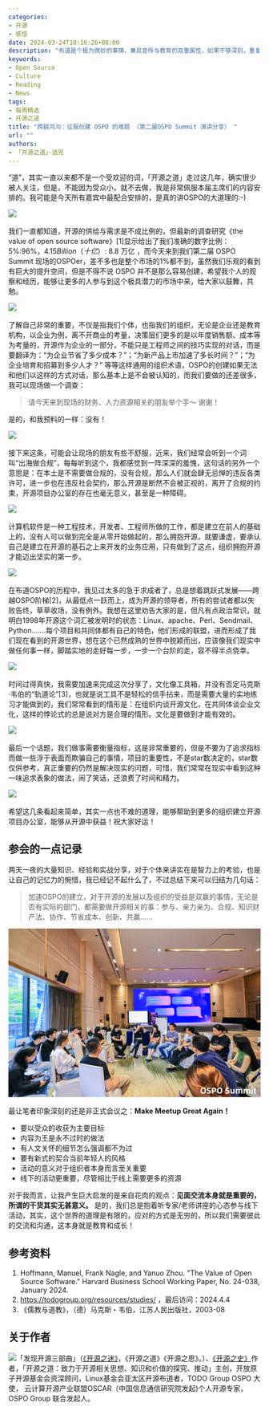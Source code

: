 ```yaml
---
categories:
- 开源
- 感悟
date: 2024-03-24T10:16:26+08:00
description: "布道是个极为微妙的事情，兼具宣传与教育的双重属性，如果不够深刻，重复性的劳作，更快便让人们失去兴趣，索然无味，但是过于深刻，又远离了受众的认知，这大概就是很少见到布道者能够干超过2年的，即使没有人给负面反馈，自己也会觉得无聊，这个世界上没有简单的事情，除非一副无所谓的样子。"
keywords:
- Open Source
- Culture
- Reading
- News
tags:
- 每周精选
- 开源之道
title: "跨越鸿沟：征服创建 OSPO 的难题 （第二届OSPO Summit 演讲分享） "
url: ""
authors:
- 「开源之道」·适兕
---
```


“道”，其实一直以来都不是一个受欢迎的词，「开源之道」走过这几年，确实很少被人关注，但是，不能因为受众小，就不去做，我是非常佩服本届主席们的内容安排的。我可能是今天所有嘉宾中最配合安排的，是真的讲OSPO的大道理的:-)

![](/posts/open-source-program-office/the-2nd-ospo-summit-create-ospo-what-need/kuosi-speaking.jpg)

我们一直都知道，开源的供给与需求是不成比例的，但最新的调查研究《the value of open source software》[1]显示给出了我们准确的数字比例：5%:96%，$4.15 Billion（十亿） :$ 8.8 万亿 ，而今天来到我们第二届 OSPO Summit 现场的OSPOer，差不多也是整个市场的1%都不到，虽然我们乐观的看到有巨大的提升空间，但是不得不说 OSPO 并不是那么容易创建，希望我个人的观察和经历，能够让更多的人参与到这个极具潜力的市场中来，给大家以鼓舞，共勉。

![](/posts/open-source-program-office/the-2nd-ospo-summit-create-ospo-what-need/Slide2.jpeg)

了解自己非常的重要，不仅是指我们个体，也指我们的组织，无论是企业还是教育机构，以企业为例，离不开商业的考量，决策层们更多的是以年度销售额、成本等为考量的，开源作为企业的一部分，不能只是工程师之间的技巧实现的对话，而是要翻译为：“为企业节省了多少成本？”；“为新产品上市加速了多长时间？”；“为企业培育和招募到多少人才？” 等等这样通用的组织术语，OSPO的创建如果无法和他们以这样的方式对话，那么基本上是不会被认知的，而我们要做的还差很多，我可以现场做一个调查：

> 请今天来到现场的财务、人力资源相关的朋友举个手～ 谢谢！

是的，和我预料的一样：没有！

![](/posts/open-source-program-office/the-2nd-ospo-summit-create-ospo-what-need/Slide3.jpeg)

接下来这条，可能会让现场的朋友有些不舒服，近来，我们经常会听到一个词叫“出海做合规”，每每听到这个，我都感觉到一阵深深的羞愧，这句话的另外一个意思是：在本土是不需要做合规的，没有合规，那么人们就会肆无忌惮的违反各类许可，进一步也在违反社会契约，那么开源是断然不会被正视的，离开了合规的约束，开源项目办公室的存在也毫无意义，甚至是一种障碍。

![](/posts/open-source-program-office/the-2nd-ospo-summit-create-ospo-what-need/Slide4.jpeg)

计算机软件是一种工程技术，开发者、工程师所做的工作，都是建立在前人的基础上的，没有人可以做到完全是从零开始做起的，那么拥抱开源，就要谦虚，要承认自己是建立在开源的基石之上来开发的业务应用，只有做到了这点，组织拥抱开源才能迈出坚实的第一步。

![](/posts/open-source-program-office/the-2nd-ospo-summit-create-ospo-what-need/Slide5.jpeg)

在布道OSPO的历程中，我见过太多的急于求成者了，总是想着跳跃式发展——跨越OSPO阶梯[2]，从最低点一跃而上，成为开源的领导者，所有的尝试者都以失败告终，草草收场，没有例外。我想在这里劝告大家的是，但凡有点政治常识，就明白1998年开源这个词汇被发明时的状态：Linux、apache、Perl、Sendmail、Python.......每个项目和共同体都有自己的特色，他们形成的联盟，进而形成了我们现在看到的开源世界，想在这个已然成熟的世界中脱颖而出，应该像我们现实中做任何事一样，脚踏实地的走好每一步，一步一个台阶的走，容不得半点侥幸。

![](/posts/open-source-program-office/the-2nd-ospo-summit-create-ospo-what-need/Slide6.jpeg)

时间过得真快，我需要加速来完成这次分享了，文化像工具箱，并没有否定马克斯·韦伯的“轨道论”[3]，也就是说工具不是轻松的信手拈来，而是需要大量的实地练习才能做到的，我们常常看到的情形是：在组织内谈开源文化，在共同体谈企业文化，这样的悖论式的总是说对方是合理的情形。文化是要做到才能有效的。

![](/posts/open-source-program-office/the-2nd-ospo-summit-create-ospo-what-need/Slide7.jpeg)

最后一个话题，我们做事需要衡量指标，这是非常重要的，但是不要为了追求指标而做一些浮于表面而欺骗自己的事情，项目的重要性，不是star数决定的，star数仅供参考，真正重要的仍然是解决现实的问题，可惜，我们常常在现实中看到这种一味追求表象的做法，闹了笑话，还浪费了时间和精力。

![](/posts/open-source-program-office/the-2nd-ospo-summit-create-ospo-what-need/Slide8.jpeg)

希望这几条看起来简单，其实一点也不难的道理，能够帮助到更多的组织建立开源项目办公室，能够从开源中获益！祝大家好运！


## 参会的一点记录

两天一夜的大量知识、经验和实战分享，对于个体来讲实在是智力上的考验，也是让自己的记忆力的惋惜，我已经记不起什么了，不过总结下来可以归结为几句话：

> 加速OSPO的建立，对于开源的发展以及组织的受益是双赢的事情，无论是否有实际的部门，都需要做开源相关的事：参与、亲力亲为、合规、知识财产法、协作、节省成本、创新、共赢......

![](./the-2nd-ospo-summit-create-ospo-what-need/make-meetup-great-again.jpg)

最让笔者印象深刻的还是非正式会议之：**Make Meetup Great Again！**

* 要以受众的收获为主要目标
* 内容为王是永不过时的做法
* 有人文关怀的细节怎么强调都不为过
* 要有新式的契合当前年轻人的风格
* 活动的意义对于组织者本身而言至关重要
* 线下的活动更重要，尽管相比于线上需要更多的资源

对于我而言，让我产生巨大启发的是来自花肉的观点：**见面交流本身就是重要的，所谓的干货其实无甚意义。** 是的，我们总是抱着听专家/老师讲座的心态参与线下活动，其实，这个世界的道理是有限的，应对的方式是无穷的，所以我们需要彼此的交流和沟通，这本身就是教育和成长！


## 参考资料

1. Hoffmann, Manuel, Frank Nagle, and Yanuo Zhou. "The Value of Open Source Software." Harvard Business School Working Paper, No. 24-038, January 2024.
2. https://todogroup.org/resources/studies/ ，最后访问：2024.4.4
3. 《儒教与道教》，（德）马克斯・韦伯，江苏人民出版社，2003-08

## 关于作者

![](/public/kuosi-face-of-os.png)「发现开源三部曲」（[《开源之迷》](posts/book-of-open-source/the-fascinating-of-open-source/)，《开源之道》《开源之思》。）、[《开源之史》](posts/history-of-open-source/summary/)作者，「开源之道：致力于开源相关思想、知识和价值的探究、推动」主创，开放原子开源基金会资深顾问，Linux基金会亚太区开源布道者，TODO Group OSPO 大使， 云计算开源产业联盟OSCAR（中国信息通信研究院发起)个人开源专家，OSPO Group 联合发起人。
